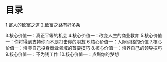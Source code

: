 # 目录
1.富人的致富之道
2.致富之路有好多条

3.核心价值一：真正平等的机会
4.核心价值一：改变人生的商业教育
5.核心价值一：你将得到支持你而不是打击你的朋友
6.核心价值一：人际网络的价值
7.核心价值一：培养自己投身商业领域的首要技巧
8.核心价值一：培养自己的领导技巧
9.核心价值一：不为钱工作
10.核心价值一：点燃你的梦想